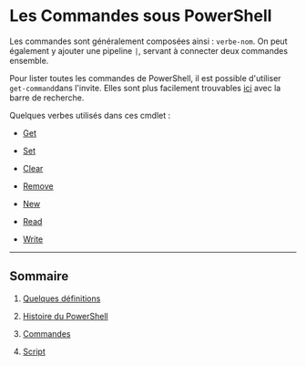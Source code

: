# Les Commandes sous PowerShell

Les commandes sont généralement composées ainsi : `verbe-nom`. On peut également y ajouter une pipeline `|`, servant à connecter deux commandes ensemble.

Pour lister toutes les commandes de PowerShell, il est possible d'utiliser `get-command`dans l'invite. Elles sont plus facilement trouvables [ici](https://docs.microsoft.com/en-us/powershell/module/microsoft.powershell.utility/?view=powershell-7.1) avec la barre de recherche.

Quelques verbes utilisés dans ces cmdlet :

- [Get](https://github.com/aletrou/Cours-Linux/blob/main/cmdlet/get.md)

- [Set](https://github.com/aletrou/Cours-Linux/blob/main/cmdlet/set.md)

- [Clear](https://github.com/aletrou/Cours-Linux/blob/main/cmdlet/clear.md)

- [Remove](https://github.com/aletrou/Cours-Linux/blob/main/cmdlet/remove.md)

- [New](https://github.com/aletrou/Cours-Linux/blob/main/cmdlet/new.md)

- [Read](https://github.com/aletrou/Cours-Linux/blob/main/cmdlet/read.md)

- [Write](https://github.com/aletrou/Cours-Linux/blob/main/cmdlet/write.md)

---------------------------------------------------------------------------

## Sommaire

1. [Quelques définitions](https://github.com/aletrou/Cours-Linux/blob/main/d%C3%A9finitions.md)

2. [Histoire du PowerShell](https://github.com/aletrou/Cours-Linux/blob/main/histoire.md)

3. [Commandes](https://github.com/aletrou/Cours-Linux/blob/main/commandes.md)

4. [Script](https://github.com/aletrou/Cours-Linux/blob/main/script.md)
